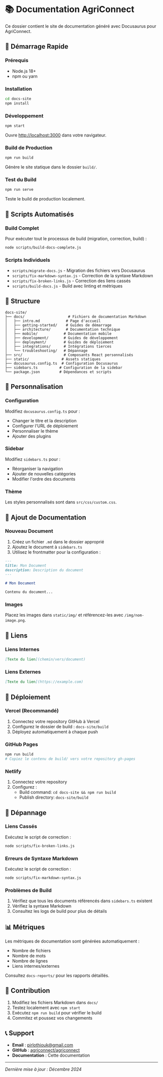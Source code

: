 # 📚 Documentation AgriConnect

Ce dossier contient le site de documentation généré avec Docusaurus pour AgriConnect.

## 🚀 Démarrage Rapide

### Prérequis
- Node.js 18+ 
- npm ou yarn

### Installation
```bash
cd docs-site
npm install
```

### Développement
```bash
npm start
```
Ouvre [http://localhost:3000](http://localhost:3000) dans votre navigateur.

### Build de Production
```bash
npm run build
```
Génère le site statique dans le dossier `build/`.

### Test du Build
```bash
npm run serve
```
Teste le build de production localement.

## 🔧 Scripts Automatisés

### Build Complet
Pour exécuter tout le processus de build (migration, correction, build) :
```bash
node scripts/build-docs-complete.js
```

### Scripts Individuels
- `scripts/migrate-docs.js` - Migration des fichiers vers Docusaurus
- `scripts/fix-markdown-syntax.js` - Correction de la syntaxe Markdown
- `scripts/fix-broken-links.js` - Correction des liens cassés
- `scripts/build-docs.js` - Build avec linting et métriques

## 📁 Structure

```
docs-site/
├── docs/                    # Fichiers de documentation Markdown
│   ├── intro.md            # Page d'accueil
│   ├── getting-started/    # Guides de démarrage
│   ├── architecture/       # Documentation technique
│   ├── mobile/            # Documentation mobile
│   ├── development/       # Guides de développement
│   ├── deployment/        # Guides de déploiement
│   ├── integrations/      # Intégrations tierces
│   └── troubleshooting/   # Dépannage
├── src/                   # Composants React personnalisés
├── static/               # Assets statiques
├── docusaurus.config.ts  # Configuration Docusaurus
├── sidebars.ts          # Configuration de la sidebar
└── package.json         # Dépendances et scripts
```

## 🎨 Personnalisation

### Configuration
Modifiez `docusaurus.config.ts` pour :
- Changer le titre et la description
- Configurer l'URL de déploiement
- Personnaliser le thème
- Ajouter des plugins

### Sidebar
Modifiez `sidebars.ts` pour :
- Réorganiser la navigation
- Ajouter de nouvelles catégories
- Modifier l'ordre des documents

### Thème
Les styles personnalisés sont dans `src/css/custom.css`.

## 📝 Ajout de Documentation

### Nouveau Document
1. Créez un fichier `.md` dans le dossier approprié
2. Ajoutez le document à `sidebars.ts`
3. Utilisez le frontmatter pour la configuration :

```markdown
---
title: Mon Document
description: Description du document
---

# Mon Document

Contenu du document...
```

### Images
Placez les images dans `static/img/` et référencez-les avec `/img/nom-image.png`.

## 🔗 Liens

### Liens Internes
```markdown
[Texte du lien](chemin/vers/document)
```

### Liens Externes
```markdown
[Texte du lien](https://example.com)
```

## 🚀 Déploiement

### Vercel (Recommandé)
1. Connectez votre repository GitHub à Vercel
2. Configurez le dossier de build : `docs-site/build`
3. Déployez automatiquement à chaque push

### GitHub Pages
```bash
npm run build
# Copiez le contenu de build/ vers votre repository gh-pages
```

### Netlify
1. Connectez votre repository
2. Configurez :
   - Build command: `cd docs-site && npm run build`
   - Publish directory: `docs-site/build`

## 🐛 Dépannage

### Liens Cassés
Exécutez le script de correction :
```bash
node scripts/fix-broken-links.js
```

### Erreurs de Syntaxe Markdown
Exécutez le script de correction :
```bash
node scripts/fix-markdown-syntax.js
```

### Problèmes de Build
1. Vérifiez que tous les documents référencés dans `sidebars.ts` existent
2. Vérifiez la syntaxe Markdown
3. Consultez les logs de build pour plus de détails

## 📊 Métriques

Les métriques de documentation sont générées automatiquement :
- Nombre de fichiers
- Nombre de mots
- Nombre de lignes
- Liens internes/externes

Consultez `docs-reports/` pour les rapports détaillés.

## 🤝 Contribution

1. Modifiez les fichiers Markdown dans `docs/`
2. Testez localement avec `npm start`
3. Exécutez `npm run build` pour vérifier le build
4. Commitez et poussez vos changements

## 📞 Support

- **Email** : pirlothiouk@gmail.com
- **GitHub** : [agriconnect/agriconnect](https://github.com/agriconnect/agriconnect)
- **Documentation** : Cette documentation

---

*Dernière mise à jour : Décembre 2024*